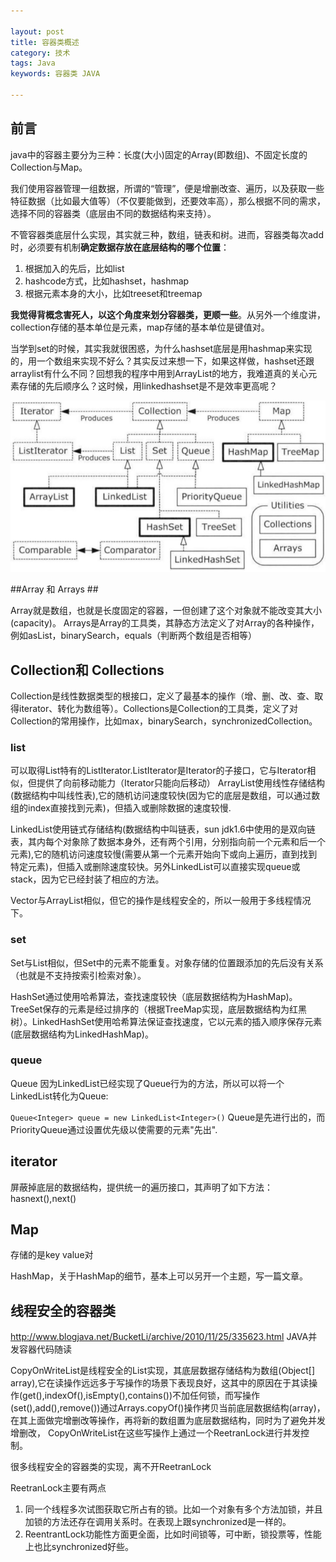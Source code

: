 ```yaml
---

layout: post
title: 容器类概述
category: 技术
tags: Java
keywords: 容器类 JAVA

---
```


## 前言 ##

java中的容器主要分为三种：长度(大小)固定的Array(即数组)、不固定长度的Collection与Map。

我们使用容器管理一组数据，所谓的“管理”，便是增删改查、遍历，以及获取一些特征数据（比如最大值等）（不仅要能做到，还要效率高），那么根据不同的需求，选择不同的容器类（底层由不同的数据结构来支持）。

不管容器类底层什么实现，其实就三种，数组，链表和树。进而，容器类每次add时，必须要有机制**确定数据存放在底层结构的哪个位置**：

1. 根据加入的先后，比如list
2. hashcode方式，比如hashset，hashmap
3. 根据元素本身的大小，比如treeset和treemap

**我觉得背概念害死人，以这个角度来划分容器类，更顺一些**。从另外一个维度讲，collection存储的基本单位是元素，map存储的基本单位是键值对。

当学到set的时候，其实我就很困惑，为什么hashset底层是用hashmap来实现的，用一个数组来实现不好么？其实反过来想一下，如果这样做，hashset还跟arraylist有什么不同？回想我的程序中用到ArrayList的地方，我难道真的关心元素存储的先后顺序么？这时候，用linkedhashset是不是效率更高呢？

![Alt text](/public/upload/java/collections_diagram.png)

##Array 和 Arrays ##

Array就是数组，也就是长度固定的容器，一但创建了这个对象就不能改变其大小(capacity)。
Arrays是Array的工具类，其静态方法定义了对Array的各种操作，例如asList，binarySearch，equals（判断两个数组是否相等）

## Collection和 Collections  ##

Collection是线性数据类型的根接口，定义了最基本的操作（增、删、改、查、取得iterator、转化为数组等）。Collections是Collection的工具类，定义了对Collection的常用操作，比如max，binarySearch，synchronizedCollection。

### list ###

可以取得List特有的ListIterator.ListIterator是Iterator的子接口，它与Iterator相似，但提供了向前移动能力（Iterator只能向后移动）
ArrayList使用线性存储结构(数据结构中叫线性表),它的随机访问速度较快(因为它的底层是数组，可以通过数组的index直接找到元素)，但插入或删除数据的速度较慢.

LinkedList使用链式存储结构(数据结构中叫链表，sun jdk1.6中使用的是双向链表，其内每个对象除了数据本身外，还有两个引用，分别指向前一个元素和后一个元素),它的随机访问速度较慢(需要从第一个元素开始向下或向上遍历，直到找到特定元素)，但插入或删除速度较快。另外LinkedList可以直接实现queue或stack，因为它已经封装了相应的方法。

Vector与ArrayList相似，但它的操作是线程安全的，所以一般用于多线程情况下。

### set ###

Set与List相似，但Set中的元素不能重复。对象存储的位置跟添加的先后没有关系（也就是不支持按索引检索对象）。

HashSet通过使用哈希算法，查找速度较快（底层数据结构为HashMap)。
TreeSet保存的元素是经过排序的（根据TreeMap实现，底层数据结构为红黑树）。LinkedHashSet使用哈希算法保证查找速度，它以元素的插入顺序保存元素(底层数据结构为LinkedHashMap)。


### queue ###
Queue 因为LinkedList已经实现了Queue行为的方法，所以可以将一个LinkedList转化为Queue:

`Queue<Integer> queue = new LinkedList<Integer>()`
Queue是先进行出的，而PriorityQueue通过设置优先级以使需要的元素"先出".



## iterator ##

屏蔽掉底层的数据结构，提供统一的遍历接口，其声明了如下方法：hasnext(),next()

## Map ## 

存储的是key value对

HashMap，关于HashMap的细节，基本上可以另开一个主题，写一篇文章。

## 线程安全的容器类

http://www.blogjava.net/BucketLi/archive/2010/11/25/335623.html JAVA并发容器代码随读

CopyOnWriteList是线程安全的List实现，其底层数据存储结构为数组(Object[] array),它在读操作远远多于写操作的场景下表现良好，这其中的原因在于其读操作(get(),indexOf(),isEmpty(),contains())不加任何锁，而写操作(set(),add(),remove())通过Arrays.copyOf()操作拷贝当前底层数据结构(array)，在其上面做完增删改等操作，再将新的数组置为底层数据结构，同时为了避免并发增删改， CopyOnWriteList在这些写操作上通过一个ReetranLock进行并发控制。

很多线程安全的容器类的实现，离不开ReetranLock

ReetranLock主要有两点

1. 同一个线程多次试图获取它所占有的锁。比如一个对象有多个方法加锁，并且加锁的方法还存在调用关系时。在表现上跟synchronized是一样的。
2. ReentrantLock功能性方面更全面，比如时间锁等，可中断，锁投票等，性能上也比synchronized好些。
